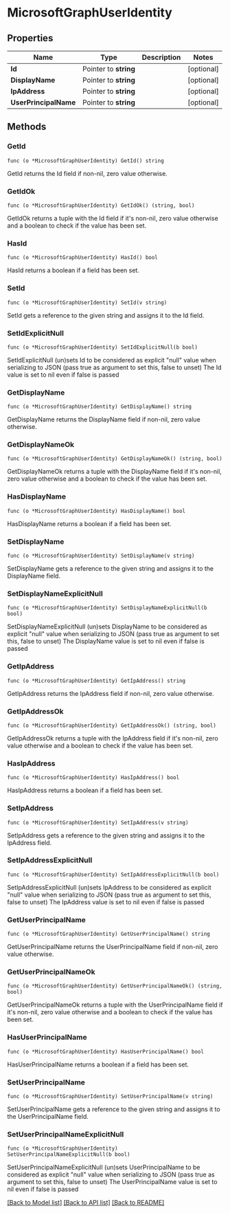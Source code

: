 # MicrosoftGraphUserIdentity

## Properties

Name | Type | Description | Notes
------------ | ------------- | ------------- | -------------
**Id** | Pointer to **string** |  | [optional] 
**DisplayName** | Pointer to **string** |  | [optional] 
**IpAddress** | Pointer to **string** |  | [optional] 
**UserPrincipalName** | Pointer to **string** |  | [optional] 

## Methods

### GetId

`func (o *MicrosoftGraphUserIdentity) GetId() string`

GetId returns the Id field if non-nil, zero value otherwise.

### GetIdOk

`func (o *MicrosoftGraphUserIdentity) GetIdOk() (string, bool)`

GetIdOk returns a tuple with the Id field if it's non-nil, zero value otherwise
and a boolean to check if the value has been set.

### HasId

`func (o *MicrosoftGraphUserIdentity) HasId() bool`

HasId returns a boolean if a field has been set.

### SetId

`func (o *MicrosoftGraphUserIdentity) SetId(v string)`

SetId gets a reference to the given string and assigns it to the Id field.

### SetIdExplicitNull

`func (o *MicrosoftGraphUserIdentity) SetIdExplicitNull(b bool)`

SetIdExplicitNull (un)sets Id to be considered as explicit "null" value
when serializing to JSON (pass true as argument to set this, false to unset)
The Id value is set to nil even if false is passed
### GetDisplayName

`func (o *MicrosoftGraphUserIdentity) GetDisplayName() string`

GetDisplayName returns the DisplayName field if non-nil, zero value otherwise.

### GetDisplayNameOk

`func (o *MicrosoftGraphUserIdentity) GetDisplayNameOk() (string, bool)`

GetDisplayNameOk returns a tuple with the DisplayName field if it's non-nil, zero value otherwise
and a boolean to check if the value has been set.

### HasDisplayName

`func (o *MicrosoftGraphUserIdentity) HasDisplayName() bool`

HasDisplayName returns a boolean if a field has been set.

### SetDisplayName

`func (o *MicrosoftGraphUserIdentity) SetDisplayName(v string)`

SetDisplayName gets a reference to the given string and assigns it to the DisplayName field.

### SetDisplayNameExplicitNull

`func (o *MicrosoftGraphUserIdentity) SetDisplayNameExplicitNull(b bool)`

SetDisplayNameExplicitNull (un)sets DisplayName to be considered as explicit "null" value
when serializing to JSON (pass true as argument to set this, false to unset)
The DisplayName value is set to nil even if false is passed
### GetIpAddress

`func (o *MicrosoftGraphUserIdentity) GetIpAddress() string`

GetIpAddress returns the IpAddress field if non-nil, zero value otherwise.

### GetIpAddressOk

`func (o *MicrosoftGraphUserIdentity) GetIpAddressOk() (string, bool)`

GetIpAddressOk returns a tuple with the IpAddress field if it's non-nil, zero value otherwise
and a boolean to check if the value has been set.

### HasIpAddress

`func (o *MicrosoftGraphUserIdentity) HasIpAddress() bool`

HasIpAddress returns a boolean if a field has been set.

### SetIpAddress

`func (o *MicrosoftGraphUserIdentity) SetIpAddress(v string)`

SetIpAddress gets a reference to the given string and assigns it to the IpAddress field.

### SetIpAddressExplicitNull

`func (o *MicrosoftGraphUserIdentity) SetIpAddressExplicitNull(b bool)`

SetIpAddressExplicitNull (un)sets IpAddress to be considered as explicit "null" value
when serializing to JSON (pass true as argument to set this, false to unset)
The IpAddress value is set to nil even if false is passed
### GetUserPrincipalName

`func (o *MicrosoftGraphUserIdentity) GetUserPrincipalName() string`

GetUserPrincipalName returns the UserPrincipalName field if non-nil, zero value otherwise.

### GetUserPrincipalNameOk

`func (o *MicrosoftGraphUserIdentity) GetUserPrincipalNameOk() (string, bool)`

GetUserPrincipalNameOk returns a tuple with the UserPrincipalName field if it's non-nil, zero value otherwise
and a boolean to check if the value has been set.

### HasUserPrincipalName

`func (o *MicrosoftGraphUserIdentity) HasUserPrincipalName() bool`

HasUserPrincipalName returns a boolean if a field has been set.

### SetUserPrincipalName

`func (o *MicrosoftGraphUserIdentity) SetUserPrincipalName(v string)`

SetUserPrincipalName gets a reference to the given string and assigns it to the UserPrincipalName field.

### SetUserPrincipalNameExplicitNull

`func (o *MicrosoftGraphUserIdentity) SetUserPrincipalNameExplicitNull(b bool)`

SetUserPrincipalNameExplicitNull (un)sets UserPrincipalName to be considered as explicit "null" value
when serializing to JSON (pass true as argument to set this, false to unset)
The UserPrincipalName value is set to nil even if false is passed

[[Back to Model list]](../README.md#documentation-for-models) [[Back to API list]](../README.md#documentation-for-api-endpoints) [[Back to README]](../README.md)


